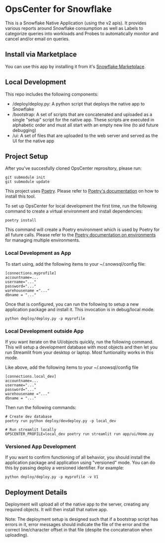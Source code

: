 # OpsCenter for Snowflake

This is a Snowflake Native Application (using the v2 apis). It provides various reports around Snowflake consumption as well as Labels to categorize queries into workloads and Probes to automatically monitor and cancel and/or email on queries.


## Install via Marketplace

You can use this app by installing it from it's [Snowflake Marketplace](https://app.snowflake.com/marketplace/listing/GZTYZT5BVO).

## Local Development

This repo includes the following components:

* /deploy/deploy.py: A python script that deploys the native app to Snowflake
* /bootstrap: A set of scripts that are concatenated and uploaded as a single "setup" script for the native app. These scripts are executed in alphabetic order and must all start with an empty new line (to aid future debugging)
* /ui: A set of files that are uploaded to the web server and served as the UI for the native app

## Project Setup

After you've succesfully cloned OpsCenter reprository, please run:

```
git submodule init
git submodule update
```

This project uses [Poetry](https://python-poetry.org/). Please refer to [Poetry's documentation](https://python-poetry.org/docs/#installation)
on how to install this tool.

To set up OpsCenter for local development the first time, run the following command to create a virtual environment and install dependencies:

```
poetry install
```

This command will create a Poetry environment which is used by Poetry for all future calls. Please refer
to the [Poetry documentation on environments](https://python-poetry.org/docs/managing-environments/)
for managing multiple environments.

### Local Development as App
To start using, add the following items to your ~/.snowsql/config file:

```
[connections.myprofile]
accountname=...
username="..."
password="..."
warehousename ="..."
dbname = "..."
```

Once that is configured, you can run the following to setup a new application package and install it. This invocation is in debug/local mode.
```
python deploy/deploy.py -p myprofile
```

### Local Development outside App
If you want iterate on the UI/objects quickly, run the following command. This will setup a development database with most objects and then let you run Streamlit
from your desktop or laptop. Most funtionality works in this mode.

Like above, add the following items to your ~/.snowsql/config file

```
[connections.local_dev]
accountname=...
username="..."
password="..."
warehousename ="..."
dbname = "..."
```

Then run the following commands:
```
# Create dev database
poetry run python deploy/devdeploy.py -p local_dev

# Run streamlit locally
OPSCENTER_PROFILE=local_dev poetry run streamlit run app/ui/Home.py
```

### Versioned App Development
If you want to confirm functioning of all behavior, you should install the application package and application using "versioned" mode. You can do this by passing deploy a versioned
identifier. For example:

```
python deploy/deploy.py -p myprofile -v V1
```


## Deployment Details

Deployment will upload all of the native app to the server, creating any required objects.
It will then install that native app.

Note: The deployment setup is designed such that if a
bootstrap script has errors in it, error messages should indicate the file of the error
and the correct line/character offset in that file (despite the concatenation when uploading).
